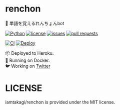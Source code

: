 # renchon
💬 単語を覚えるれんちょんbot

[![Python](https://img.shields.io/badge/Python-3.9.2-blue)](https://kotlinlang.org)
[![license](https://img.shields.io/github/license/iamtakagi/renchon)](https://github.com/iamtakagi/renchon/blob/master/LICENSE)
[![issues](https://img.shields.io/github/issues/iamtakagi/renchon)](https://github.com/iamtakagi/renchon/issues)
[![pull requests](https://img.shields.io/github/issues-pr/iamtakagi/renchon)](https://github.com/iamtakagi/renchon/pulls)

[![CI](https://github.com/iamtakagi/renchon/actions/workflows/ci.yml/badge.svg)](https://github.com/iamtakagi/renchon/actions/workflows/ci.yml)
[![Deploy](https://github.com/iamtakagi/renchon/actions/workflows/deploy.yml/badge.svg)](https://github.com/iamtakagi/renchon/actions/workflows/deploy.yml)

📦 Deployed to Heroku.\
🐳 Running on Docker.\
🐦 Working on [Twitter](https://twitter.com/nyanpassnanon)

# LICENSE
iamtakagi/renchon is provided under the MIT license.

